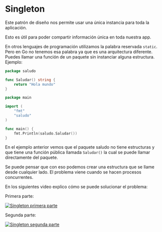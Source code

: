 # Singleton

Este patrón de diseño nos permite usar una única instancia para toda la aplicación.

Esto es útil para poder compartir información única en toda nuestra app.

En otros lenguajes de programación utilizamos la palabra reservada `static`. Pero en Go no tenemos esa palabra ya que es una arquitectura diferente. Puedes llamar una función de un paquete sin instanciar alguna estructura. Ejemplo:

```go
package saludo

func Saludar() string {
    return "Hola mundo"
}
```
```go
package main

import (
    "fmt"
    "saludo"
)

func main() {
    fmt.Println(saludo.Saludar())
}
```

En el ejemplo anterior vemos que el paquete saludo no tiene estructuras y que tiene una función pública llamada `Saludar()` la cual se puede llamar directamente del paquete.

Se puede pensar que con eso podemos crear una estructura que se llame desde cualquier lado. El problema viene cuando se hacen procesos concurrentes.

En los siguientes video explico cómo se puede solucionar el problema:

Primera parte:

[![Singleton primera parte](http://img.youtube.com/vi/vBdHnWtoAhg/0.jpg)](http://www.youtube.com/watch?v=vBdHnWtoAhg "Singleton - primera parte")

Segunda parte:

[![Singleton segunda parte](http://img.youtube.com/vi/uBoxSrMtOKA/0.jpg)](http://www.youtube.com/watch?v=uBoxSrMtOKA "Singleton - segunda parte")